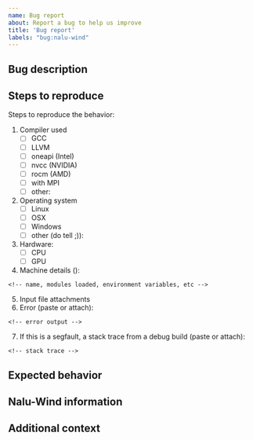 ```yaml
---
name: Bug report
about: Report a bug to help us improve
title: 'Bug report'
labels: "bug:nalu-wind"
---
```


## Bug description
<!-- A clear and concise description of the bug. -->

## Steps to reproduce
<!-- Update the following list with your specific information. -->

Steps to reproduce the behavior:
1. Compiler used
   - [ ] GCC
   - [ ] LLVM
   - [ ] oneapi (Intel)
   - [ ] nvcc (NVIDIA)
   - [ ] rocm (AMD)
   - [ ] with MPI
   - [ ] other:
2. Operating system
   - [ ] Linux
   - [ ] OSX
   - [ ] Windows
   - [ ] other (do tell ;)):
3. Hardware:
   - [ ] CPU
   - [ ] GPU
4. Machine details ():
```
<!-- name, modules loaded, environment variables, etc -->
```
5. Input file attachments <!-- Please upload the input files in a zip or point to a public branch. -->
6. Error (paste or attach):
```
<!-- error output -->
```
7. If this is a segfault, a stack trace from a debug build (paste or attach):
```
<!-- stack trace -->
```

## Expected behavior
<!-- A clear and concise description of what is expected behavior. -->

## Nalu-Wind information
<!-- Please provide as much detail as possible including git commit. The best information is a snapshot of the Naly-Wind header. -->

## Additional context
<!-- Screenshots, related issues, etc -->
